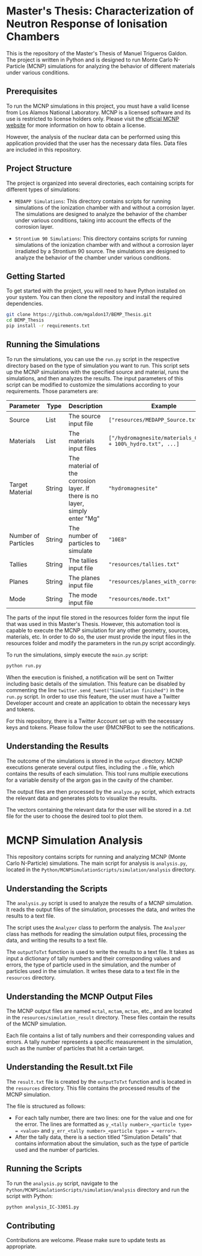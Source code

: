# Master's Thesis: Characterization of Neutron Response of Ionisation Chambers 

This is the repository of the Master's Thesis of Manuel Trigueros Galdon. The project is written in Python and is designed to run Monte Carlo N-Particle (MCNP) simulations for analyzing the behavior of different materials under various conditions.

## Prerequisites

To run the MCNP simulations in this project, you must have a valid license from Los Alamos National Laboratory. MCNP is a licensed software and its use is restricted to license holders only. Please visit the [official MCNP website](https://mcnp.lanl.gov/) for more information on how to obtain a license.

However, the analysis of the nuclear data can be performed using this application provided that the user has the necessary data files. Data files are included in this repository.
## Project Structure

The project is organized into several directories, each containing scripts for different types of simulations:

- `MEDAPP Simulations`: This directory contains scripts for running simulations of the ionization chamber with and without a corrosion layer. The simulations are designed to analyze the behavior of the chamber under various conditions, taking into account the effects of the corrosion layer.

- `Strontium 90 Simulations`: This directory contains scripts for running simulations of the ionization chamber with and without a corrosion layer irradiated by a Strontium 90 source. The simulations are designed to analyze the behavior of the chamber under various conditions.

## Getting Started

To get started with the project, you will need to have Python installed on your system. You can then clone the repository and install the required dependencies.

```bash
git clone https://github.com/mgaldon17/BEMP_Thesis.git
cd BEMP_Thesis
pip install -r requirements.txt
```

## Running the Simulations

To run the simulations, you can use the `run.py` script in the respective directory based on the type of simulation you want to run. This script sets up the MCNP simulations with the specified source and material, runs the simulations, and then analyzes the results.
The input parameters of this script can be modified to customize the simulations according to your requirements. Those parameters are: 

| Parameter         | Type   | Description                                                                  | Example                                                        |
|-------------------|--------|------------------------------------------------------------------------------|----------------------------------------------------------------|
| Source            | List   | The source input file                                                        | `["resources/MEDAPP_Source.txt"]`                              |
| Materials         | List   | The materials input files                                                    | `["/hydromagnesite/materials_0%_water + 100%_hydro.txt", ...]` |
| Target Material   | String | The material of the corrosion layer. If there is no layer, simply enter "Mg" | `"hydromagnesite"`                                             |
| Number of Particles | String | The number of particles to simulate                                          | `"10E8"`                                                       |
| Tallies           | String | The tallies input file                                                       | `"resources/tallies.txt"`                                      |
| Planes            | String | The planes input file                                                        | `"resources/planes_with_corrosion"`                            |
| Mode              | String | The mode input file                                                          | `"resources/mode.txt"`                                         |

The parts of the input file stored in the resources folder form the input file that was used in this Master's Thesis. However, this automation tool is capable to execute the MCNP simulation for any other geometry, sources, materials, etc.
In order to do so, the user must provide the input files in the resources folder and modify the parameters in the run.py script accordingly.

To run the simulations, simply execute the `main.py` script:
```bash
python run.py
```

When the execution is finished, a notification will be sent on Twitter including basic details of the simulation. This feature can be disabled by commenting the line  `twitter.send_tweet("Simulation finished")` in the `run.py` script.
In order to use this feature, the user must have a Twitter Developer account and create an application to obtain the necessary keys and tokens.

For this repository, there is a Twitter Account set up with the necessary keys and tokens. Please follow the user @MCNPBot to see the notifications. 
## Understanding the Results

The outcome of the simulations is stored in the `output` directory. MCNP executions generate several output files, including the `.o` file, which contains the results of each simulation. This tool runs multiple executions for a variable density of the argon gas in the cavity of the chamber. 

The output files are then processed by the `analyze.py` script, which extracts the relevant data and generates plots to visualize the results.

The vectors containing the relevant data for the user will be stored in a .txt file  for the user to choose the desired tool to plot them.

# MCNP Simulation Analysis

This repository contains scripts for running and analyzing MCNP (Monte Carlo N-Particle) simulations. The main script for analysis is `analysis.py`, located in the `Python/MCNPSimulationScripts/simulation/analysis` directory.

## Understanding the Scripts

The `analysis.py` script is used to analyze the results of a MCNP simulation. It reads the output files of the simulation, processes the data, and writes the results to a text file.

The script uses the `Analyzer` class to perform the analysis. The `Analyzer` class has methods for reading the simulation output files, processing the data, and writing the results to a text file.

The `outputToTxt` function is used to write the results to a text file. It takes as input a dictionary of tally numbers and their corresponding values and errors, the type of particle used in the simulation, and the number of particles used in the simulation. It writes these data to a text file in the `resources` directory.

## Understanding the MCNP Output Files

The MCNP output files are named `mctal`, `mctam`, `mctan`, etc., and are located in the `resources/simulation_result` directory. These files contain the results of the MCNP simulation.

Each file contains a list of tally numbers and their corresponding values and errors. A tally number represents a specific measurement in the simulation, such as the number of particles that hit a certain target.

## Understanding the Result.txt File

The `result.txt` file is created by the `outputToTxt` function and is located in the `resources` directory. This file contains the processed results of the MCNP simulation.

The file is structured as follows:

- For each tally number, there are two lines: one for the value and one for the error. The lines are formatted as `y_<tally number>_<particle type> = <value>` and `y_err_<tally number>_<particle type> = <error>`.
- After the tally data, there is a section titled "Simulation Details" that contains information about the simulation, such as the type of particle used and the number of particles.

## Running the Scripts

To run the `analysis.py` script, navigate to the `Python/MCNPSimulationScripts/simulation/analysis` directory and run the script with Python:

```bash
python analysis_IC-33051.py
```

## Contributing

Contributions are welcome. Please make sure to update tests as appropriate.
